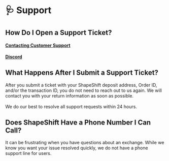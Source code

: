 # 🩺 Support

## How Do I Open a Support Ticket?

#### [Contacting Customer Support](https://shapeshift.zendesk.com/hc/en-us)

[**Discord**](https://discord.com/invite/shapeshift)

## What Happens After I Submit a Support Ticket?

After you submit a ticket with your ShapeShift deposit address, Order ID, and/or the transaction ID, you do not need to reach out to us again. We will contact you with your return information as soon as possible.\
\
We do our best to resolve all support requests within 24 hours.

## Does ShapeShift Have a Phone Number I Can Call?

It can be frustrating when you have questions about an exchange. While we know you want your issue resolved quickly, we do not have a phone support line for users.
